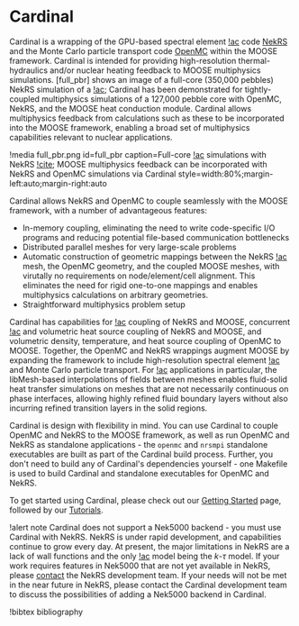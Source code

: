 # Cardinal

Cardinal is a wrapping of the GPU-based spectral element [!ac](CFD) code
[NekRS](https://github.com/Nek5000/NekRS) and the Monte Carlo particle
transport code [OpenMC](https://github.com/openmc-dev/openmc) within the
MOOSE framework. Cardinal is intended for providing high-resolution
thermal-hydraulics and/or nuclear heating feedback to MOOSE multiphysics
simulations. [full_pbr] shows an image of a full-core (350,000 pebbles)
NekRS simulation of a [!ac](PBR); Cardinal has been demonstrated for
tightly-coupled multiphysics simulations of a 127,000 pebble core
with OpenMC, NekRS, and the MOOSE heat conduction module.
Cardinal allows
multiphysics feedback from calculations
such as these to be incorporated into the MOOSE framework, enabling
a broad set of multiphysics capabilities relevant to nuclear applications.

!media full_pbr.png
  id=full_pbr
  caption=Full-core [!ac](PBR) simulations with NekRS [!cite](lan); MOOSE multiphysics feedback can be incorporated with NekRS and OpenMC simulations via Cardinal
  style=width:80%;margin-left:auto;margin-right:auto

Cardinal allows NekRS and OpenMC to couple seamlessly with the MOOSE framework,
with a number of advantageous features:

- In-memory coupling, eliminating the need to write code-specific I/O programs
  and reducing potential file-based communication bottlenecks
- Distributed parallel meshes for very large-scale problems
- Automatic construction of geometric mappings between the NekRS [!ac](CFD)
  mesh, the OpenMC geometry, and the coupled MOOSE meshes, with virutally no
  requirements on node/element/cell alignment. This eliminates the need for
  rigid one-to-one mappings and enables multiphysics calculations on
  arbitrary geometries.
- Straightforward multiphysics problem setup

Cardinal has
capabilities for [!ac](CHT) coupling of NekRS and MOOSE, concurrent
[!ac](CHT) and volumetric heat source coupling of NekRS and MOOSE,
and volumetric density, temperature, and heat source coupling of OpenMC to MOOSE.
Together, the OpenMC and NekRS wrappings augment MOOSE
by expanding the framework to include high-resolution spectral element [!ac](CFD) and Monte Carlo
particle transport. For [!ac](CHT) applications in particular,
the libMesh-based interpolations of fields between meshes enables fluid-solid
heat transfer simulations on meshes that are not necessarily continuous on phase
interfaces, allowing highly refined fluid boundary layers without also incurring
refined transition layers in the solid regions.

Cardinal is design with flexibility in mind. You can use Cardinal to couple
OpenMC and NekRS to the MOOSE framework, as well as run OpenMC and NekRS as standalone
applications - the `openmc` and `nrsmpi` standalone executables are built as part of
the Cardinal build process. Further, you don't need to build any of Cardinal's
dependencies yourself - one Makefile is used to build Cardinal and standalone
executables for OpenMC and NekRS.

To get started using Cardinal, please check out our [Getting Started](start.md)
page, followed by our [Tutorials](tutorials/index.md).

!alert note
Cardinal does not support a Nek5000 backend - you must use Cardinal with NekRS.
NekRS is under rapid development, and capabilities continue to grow every day.
At present, the major limitations in NekRS are a lack of wall functions and
the only [!ac](RANS) model being the $k$-$\tau$ model. If your work requires features
in Nek5000 that are not yet available in NekRS, please [contact](https://github.com/Nek5000/NekRS/discussions)
 the NekRS development team. If your needs will not be met in the near future
in NekRS, please contact the Cardinal development team to discuss the possibilities
of adding a Nek5000 backend in Cardinal.

!bibtex bibliography
